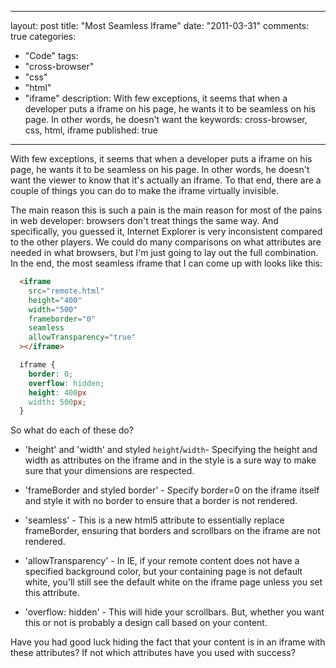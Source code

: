 
---
layout: post
title: "Most Seamless Iframe"
date: "2011-03-31"
comments: true
categories:
  - "Code"
tags:
  - "cross-browser"
  - "css"
  - "html"
  - "iframe"
description: With few exceptions, it seems that when a developer puts a iframe on his page, he wants it to be seamless on his page.  In other words, he doesn't want the 
keywords: cross-browser, css, html, iframe
published: true
---

With few exceptions, it seems that when a developer puts a iframe on his page, he wants it to be seamless on his page.  In other words, he doesn't want the viewer to know that it's actually an iframe.  To that end, there are a couple of things you can do to make the iframe virtually invisible.

<!--more-->

The main reason this is such a pain is the main reason for most of the pains in web developer: browsers don't treat things the same way.  And specifically, you guessed it, Internet Explorer is very inconsistent compared to the other players.  We could do many comparisons on what attributes are needed in what browsers, but I'm just going to lay out the full combination.  In the end, the most seamless iframe that I can come up with looks like this:

```html
  <iframe
    src="remote.html"
    height="400"
    width="500"
    frameborder="0"
    seamless
    allowTransparency="true"
  ></iframe>
```

```css
  iframe {
    border: 0;
    overflow: hidden;
    height: 400px
    width: 500px;
  }
```

So what do each of these do?

* 'height' and 'width' and styled `height`/`width`- Specifying the height and width as attributes on the iframe and in the style is a sure way to make sure that your dimensions are respected.

* 'frameBorder and styled border' - Specify border=0 on the iframe itself and style it with no border to ensure that a border is not rendered.

* 'seamless' - This is a new html5 attribute to essentially replace frameBorder, ensuring that borders and scrollbars on the iframe are not rendered.

* 'allowTransparency' - In IE, if your remote content does not have a specified background color, but your containing page is not default white, you'll still see the default white on the iframe page unless you set this attribute.

* 'overflow: hidden' - This will hide your scrollbars.  But, whether you want this or not is probably a design call based on your content.

Have you had good luck hiding the fact that your content is in an iframe with these attributes?  If not which attributes have you used with success?

  

